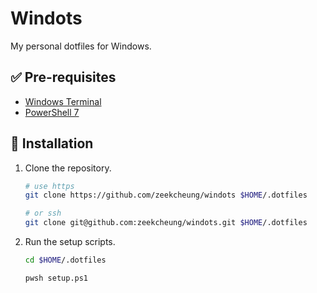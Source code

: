 # Windots

My personal dotfiles for Windows.

## ✅ Pre-requisites

- [Windows Terminal](https://apps.microsoft.com/detail/9N0DX20HK701?hl=zh-cn&gl=US)
- [PowerShell 7](https://learn.microsoft.com/en-us/powershell/scripting/install/installing-powershell-on-windows?view=powershell-7.3#install-powershell-using-winget-recommended)

## 🚀 Installation

1. Clone the repository.

   ```bash
   # use https
   git clone https://github.com/zeekcheung/windots $HOME/.dotfiles

   # or ssh
   git clone git@github.com:zeekcheung/windots.git $HOME/.dotfiles
   ```

2. Run the setup scripts.

   ```bash
   cd $HOME/.dotfiles

   pwsh setup.ps1
   ```
